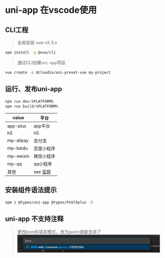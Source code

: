 # uni-app 在vscode使用

## CLI工程
> 全局安装 vue-cli 3.x
```sh
npm install -g @vue/cli
```
> 通过CLI创建`uni-app`项目
```sh
vue create -p dcloudio/uni-preset-vue my-project
```

## 运行、发布uni-app
```sh
npm run dev:%PLATFORM%
npm run build:%PLATFORM%
```
| value |  平台 |
|---|----|
| app-plus | app平台 |
| h5 | h5 |
| mp-alipay | 支付宝 |
| mp-baidu | 百度小程序 |
| mp-weixin | 微信小程序 |
| mp-qq | qq小程序 |
| 其他 | see [官网](https://uniapp.dcloud.net.cn/quickstart-cli.html) |

## 安装组件语法提示
```sh
npm i @types/uni-app @types/html5plus -D
```

## uni-app 不支持注释
> 更改json的语言模式，改为jsonc就能支持了
![jsonc](/image/jsonc.png)